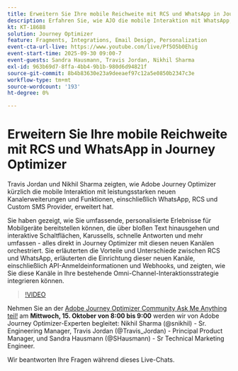 ```yaml
---
title: Erweitern Sie Ihre mobile Reichweite mit RCS und WhatsApp in Journey Optimizer
description: Erfahren Sie, wie AJO die mobile Interaktion mit WhatsApp, RCS und SMS erweitert - umfassende, interaktive und personalisierte Erlebnisse.
kt: KT-18688
solution: Journey Optimizer
feature: Fragments, Integrations, Email Design, Personalization
event-cta-url-live: https://www.youtube.com/live/Pf5O5b0Ehig
event-start-time: 2025-09-30 09:00-7
event-guests: Sandra Hausmann, Travis Jordan, Nikhil Sharma
exl-id: 963b69d7-8ffa-4bb4-9b1b-980d6d94821f
source-git-commit: 8b4b83630e23a9deeaef97c12a5e0850b2347c3e
workflow-type: tm+mt
source-wordcount: '193'
ht-degree: 0%

---
```


# Erweitern Sie Ihre mobile Reichweite mit RCS und WhatsApp in Journey Optimizer

Travis Jordan und Nikhil Sharma zeigten, wie Adobe Journey Optimizer kürzlich die mobile Interaktion mit leistungsstarken neuen Kanalerweiterungen und Funktionen, einschließlich WhatsApp, RCS und Custom SMS Provider, erweitert hat.

Sie haben gezeigt, wie Sie umfassende, personalisierte Erlebnisse für Mobilgeräte bereitstellen können, die über bloßen Text hinausgehen und interaktive Schaltflächen, Karussells, schnelle Antworten und mehr umfassen - alles direkt in Journey Optimizer mit diesen neuen Kanälen orchestriert. Sie erläuterten die Vorteile und Unterschiede zwischen RCS und WhatsApp, erläuterten die Einrichtung dieser neuen Kanäle, einschließlich API-Anmeldeinformationen und Webhooks, und zeigten, wie Sie diese Kanäle in Ihre bestehende Omni-Channel-Interaktionsstrategie integrieren können.

>[!VIDEO](https://video.tv.adobe.com/v/3475370/?quality=12&learn=on)

Nehmen Sie an der [Adobe Journey Optimizer Community Ask Me Anything teil!](https://experienceleaguecommunities.adobe.com/t5/journey-optimizer-events/ask-me-anything-october-15th-with-journey-optimizer-product/ec-p/778477) am **Mittwoch, 15. Oktober von 8:00 bis 9:00** werden wir von Adobe Journey Optimizer-Experten begleitet: Nikhil Sharma (@snikhil) - Sr. Engineering Manager, Travis Jordan (@Travis_Jordan) - Principal Product Manager, und Sandra Hausmann (@SHausmann) - Sr Technical Marketing Engineer.

Wir beantworten Ihre Fragen während dieses Live-Chats.
